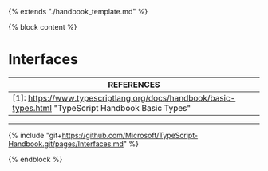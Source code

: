 {% extends "./handbook_template.md" %}

{% block content %}

# Interfaces

| REFERENCES                               |
| ---------------------------------------- |
| [1]: https://www.typescriptlang.org/docs/handbook/basic-types.html "TypeScript Handbook Basic Types" |

---



{% include "git+https://github.com/Microsoft/TypeScript-Handbook.git/pages/Interfaces.md" %}

{% endblock %}